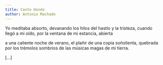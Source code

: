 ```yaml
---
title: Cante Hondo
author: Antonio Machado
---
```

Yo meditaba absorto, devanando
los hilos del hastío y la tristeza,
cuando llegó a mi oído,
por la ventana de mi estancia, abierta

a una caliente noche de verano,
el plañir de una copia soñolienta,
quebrada por los trémolos sombríos
de las músicas magas de mi tierra.

[...]
